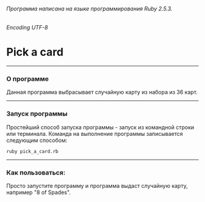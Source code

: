 ###### Программа написана на языке программирования Ruby 2.5.3. 
###### Encoding UTF-8
# Pick a card
***
### О программе
Данная программа выбрасывает случайную карту из набора из 36 карт.
***
### Запуск программы
Простейший способ запуска программы - запуск из командной строки  или терминала.
Команда на выполнение программы записывается следующим способом:
```
ruby pick_a_card.rb
```
***
### Как пользоваться:
Просто запустите программу и программа выдаст случайную карту, например "8 of Spades".
